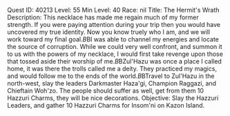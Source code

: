 Quest ID: 40213
Level: 55
Min Level: 40
Race: nil
Title: The Hermit's Wrath
Description: This necklace has made me regain much of my former strength. If you were paying attention during your trip then you would have uncovered my true identity. Now you know truely who I am, and we will work toward my final goal.$B$BI was able to channel my energies and locate the source of corruption. While we could very well confront, and summon it to us with the powers of my necklace, I would first take revenge upon those that tossed aside their worship of me.$B$BZul'Hazu was once a place I called home, it was there the trolls called me a deity. They practiced my magics, and would follow me to the ends of the world.$B$BTravel to Zul'Hazu in the north-west, slay the leaders Darkmaster Haza'gi, Champion Raggazi, and Chieftain Woh'zo. The people should suffer as well, get from them 10 Hazzuri Charms, they will be nice decorations.
Objective: Slay the Hazzuri Leaders, and gather 10 Hazzuri Charms for Insom'ni on Kazon Island.

